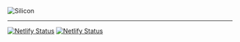 ![Silicon](https://i.imgur.com/XKTUgT8.png)

---

[![Netlify Status](https://api.netlify.com/api/v1/badges/34495079-0441-47fb-aaff-1e5a5a30bec9/deploy-status)](https://app.netlify.com/sites/siliconui/deploys)
[![Netlify Status](https://badgen.net/bundlephobia/minzip/silicon.ui)](https://bundlephobia.com/result?p=silicon.ui)

